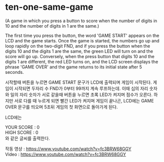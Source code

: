 # ten-one-same-game
(A game in which you press a button to score when the number of digits in 10 and the number of digits in 1 are the same.)

The first time you press the button, the word 'GAME START' appears on the LCD and the game starts. Once the game is started, the numbers go up and loop rapidly on the two-digit FND, and if you press the button when the digits 10 and the digits 1 are the same, the green LED will turn on and the score will go up. Conversely, when the press button that  digits 10 and the digits 1 are different, the red LED turns on, and the LCD screen displays the phrase 'GAME OVER' and the game returns to its initial state after 5 seconds.  
  
시작할때 버튼을 누르면 GAME START 문구가 LCD에 출력되며 게임이 시작된다. 게임이 시작되면 두자리 수 FND가 0부터 99까지 계속 루프하는데. 이때 십의 자리 숫자와 일의 자리 숫자가 서로 같을때 버튼을 누르면 초록 LED가 켜지며 점수가 오른다. 하지만 서로 다를 때 누르게 되면 빨간 LED가 켜지며 게임이 끝나곤, LCD에는 GAME OVER 문구를 띄오며 5초뒤 게임의 첫 화면으로 돌아가게 된다.  
  
LCD에는   
  
YOUR SCORE : 0  
HIGH SCORE : 0   
와 같은 글씨를 출력한다. 

작동 영상 : https://www.youtube.com/watch?v=fc3BRW68GGY  
Video : https://www.youtube.com/watch?v=fc3BRW68GGY

